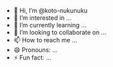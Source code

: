 - 👋 Hi, I’m @koto-nukunuku
- 👀 I’m interested in ...
- 🌱 I’m currently learning ...
- 💞️ I’m looking to collaborate on ...
- 📫 How to reach me ...
- 😄 Pronouns: ...
- ⚡ Fun fact: ...

<!---
koto-nukunuku/koto-nukunuku is a ✨ special ✨ repository because its `README.md` (this file) appears on your GitHub profile.
You can click the Preview link to take a look at your changes.
--->
